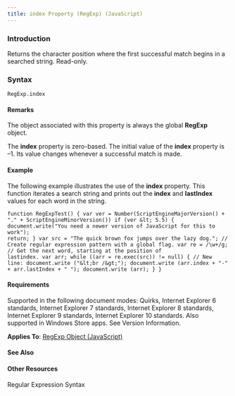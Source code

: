```yaml
---
title: index Property (RegExp) (JavaScript)
---
```


### Introduction 

 Returns the character position where the first successful match begins in a searched string. Read-only.

### Syntax 

```
RegExp.index
```

#### Remarks 

<div id="languageReferenceRemarksSection" class="section" name="collapseableSection" style="">
  <p xmlns:util="util">
    The object associated with this property is always the global <b>RegExp</b> object.
  </p>
  <p xmlns:util="util">
    The <b>index</b> property is zero-based. The initial value of the <b>index</b> property is &#8211;1. Its value changes whenever a successful match is made.
  </p>
</div>

#### Example 

<p xmlns:util="util">
  The following example illustrates the use of the <b>index</b> property. This function iterates a search string and prints out the <b>index</b> and <b>lastIndex</b> values for each word in the
  string.
</p>

```
function RegExpTest() { var ver = Number(ScriptEngineMajorVersion() + "." + ScriptEngineMinorVersion()) if (ver &lt; 5.5) { document.write("You need a newer version of JavaScript for this to work");
return; } var src = "The quick brown fox jumps over the lazy dog."; // Create regular expression pattern with a global flag. var re = /\w+/g; // Get the next word, starting at the position of
lastindex. var arr; while ((arr = re.exec(src)) != null) { // New line: document.write ("&lt;br /&gt;"); document.write (arr.index + "-" + arr.lastIndex + " "); document.write (arr); } }
```

#### Requirements 

<div id="requirementsTitleSection" class="section" name="collapseableSection" style="">
  <p xmlns:util="util"></p>
  <p>
    Supported in the following document modes: Quirks, Internet Explorer 6 standards, Internet Explorer 7 standards, Internet Explorer 8 standards, Internet Explorer 9 standards, Internet Explorer 10
    standards. Also supported in Windows Store apps. See Version Information.
  </p>
  <p xmlns:util="util">
    <b>Applies To</b>: <span sdata="link"><a href="7f6b1073-8cbb-49ed-94b6-56833ba663c5.htm">RegExp Object (JavaScript)</a></span>
  </p>
</div>

#### See Also 

<div id="seeAlsoSection" class="section" name="collapseableSection" style="">
  <h4 class="subHeading">
    Other Resources
  </h4>
  <div class="seeAlsoStyle">
    <span sdata="link" xmlns:util="util">Regular Expression Syntax</span>
  </div>
</div>

